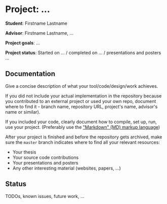 # Project:           ...

**Student**:         Firstname Lastname

**Advisor**:         Firstname Lastname, ...

**Project goals**:   ...

**Project status**:  Started on ... / completed on ... / presentations and posters ...


## Documentation

Give a concise description of what your tool/code/design/work achieves.

If you did not include your actual implementation in the repository because you
contributed to an external project or used your own repo, document where to find it - 
branch name, repository URL, project's name, advisor's name or similar).

If you included your code, clearly document how to compile, set up, run, use your project.
(Preferably use the ["Markdown" (MD) markup language](https://help.github.com/articles/markdown-basics/))

After your project is finished and before the repository gets archived, make sure the
`master` branch indicates where to find all your relevant resources:

- Your thesis
- Your source code contributions
- Your presentations and posters
- Any other interesting material (websites, papers, ...)


## Status

TODOs, known issues, future work, ...
